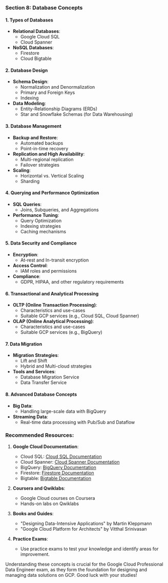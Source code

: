 ### Section 8: Database Concepts

#### 1. **Types of Databases**
   - **Relational Databases**: 
     - Google Cloud SQL
     - Cloud Spanner
   - **NoSQL Databases**:
     - Firestore
     - Cloud Bigtable

#### 2. **Database Design**
   - **Schema Design**:
     - Normalization and Denormalization
     - Primary and Foreign Keys
     - Indexing
   - **Data Modeling**:
     - Entity-Relationship Diagrams (ERDs)
     - Star and Snowflake Schemas (for Data Warehousing)

#### 3. **Database Management**
   - **Backup and Restore**:
     - Automated backups
     - Point-in-time recovery
   - **Replication and High Availability**:
     - Multi-regional replication
     - Failover strategies
   - **Scaling**:
     - Horizontal vs. Vertical Scaling
     - Sharding

#### 4. **Querying and Performance Optimization**
   - **SQL Queries**:
     - Joins, Subqueries, and Aggregations
   - **Performance Tuning**:
     - Query Optimization
     - Indexing strategies
     - Caching mechanisms

#### 5. **Data Security and Compliance**
   - **Encryption**:
     - At-rest and In-transit encryption
   - **Access Control**:
     - IAM roles and permissions
   - **Compliance**:
     - GDPR, HIPAA, and other regulatory requirements

#### 6. **Transactional and Analytical Processing**
   - **OLTP (Online Transaction Processing)**:
     - Characteristics and use-cases
     - Suitable GCP services (e.g., Cloud SQL, Cloud Spanner)
   - **OLAP (Online Analytical Processing)**:
     - Characteristics and use-cases
     - Suitable GCP services (e.g., BigQuery)

#### 7. **Data Migration**
   - **Migration Strategies**:
     - Lift and Shift
     - Hybrid and Multi-cloud strategies
   - **Tools and Services**:
     - Database Migration Service
     - Data Transfer Service

#### 8. **Advanced Database Concepts**
   - **Big Data**:
     - Handling large-scale data with BigQuery
   - **Streaming Data**:
     - Real-time data processing with Pub/Sub and Dataflow

### Recommended Resources:
1. **Google Cloud Documentation**:
   - Cloud SQL: [Cloud SQL Documentation](https://cloud.google.com/sql/docs)
   - Cloud Spanner: [Cloud Spanner Documentation](https://cloud.google.com/spanner/docs)
   - BigQuery: [BigQuery Documentation](https://cloud.google.com/bigquery/docs)
   - Firestore: [Firestore Documentation](https://cloud.google.com/firestore/docs)
   - Bigtable: [Bigtable Documentation](https://cloud.google.com/bigtable/docs)

2. **Coursera and Qwiklabs**:
   - Google Cloud courses on Coursera
   - Hands-on labs on Qwiklabs

3. **Books and Guides**:
   - "Designing Data-Intensive Applications" by Martin Kleppmann
   - "Google Cloud Platform for Architects" by Vitthal Srinivasan

4. **Practice Exams**:
   - Use practice exams to test your knowledge and identify areas for improvement.

Understanding these concepts is crucial for the Google Cloud Professional Data Engineer exam, as they form the foundation for designing and managing data solutions on GCP. Good luck with your studies!